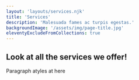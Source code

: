 ```yaml
---
layout: 'layouts/services.njk'
title: 'Services'
description: 'Malesuada fames ac turpis egestas.'
backgroundImage: '/assets/img/page-title.jpg'
eleventyExcludeFromCollections: true
---
```


## Look at all the services we offer!

Paragraph atyles at here
